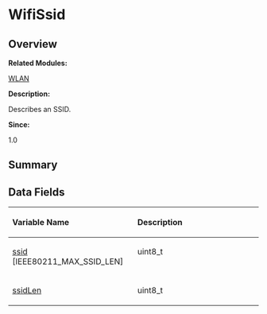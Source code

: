 # WifiSsid<a name="ZH-CN_TOPIC_0000001054879574"></a>

## **Overview**<a name="section1643085656093537"></a>

**Related Modules:**

[WLAN](WLAN.md)

**Description:**

Describes an SSID. 

**Since:**

1.0

## **Summary**<a name="section252413438093537"></a>

## Data Fields<a name="pub-attribs"></a>

<a name="table1180328120093537"></a>
<table><thead align="left"><tr id="row258082415093537"><th class="cellrowborder" valign="top" width="50%" id="mcps1.1.3.1.1"><p id="p838410488093537"><a name="p838410488093537"></a><a name="p838410488093537"></a>Variable Name</p>
</th>
<th class="cellrowborder" valign="top" width="50%" id="mcps1.1.3.1.2"><p id="p211501297093537"><a name="p211501297093537"></a><a name="p211501297093537"></a>Description</p>
</th>
</tr>
</thead>
<tbody><tr id="row450802027093537"><td class="cellrowborder" valign="top" width="50%" headers="mcps1.1.3.1.1 "><p id="p1391236718093537"><a name="p1391236718093537"></a><a name="p1391236718093537"></a><a href="WLAN.md#ga320f45c28aa8ca8095159b8a0a114268">ssid</a> [IEEE80211_MAX_SSID_LEN]</p>
</td>
<td class="cellrowborder" valign="top" width="50%" headers="mcps1.1.3.1.2 "><p id="p1863430569093537"><a name="p1863430569093537"></a><a name="p1863430569093537"></a>uint8_t&nbsp;</p>
</td>
</tr>
<tr id="row2081534235093537"><td class="cellrowborder" valign="top" width="50%" headers="mcps1.1.3.1.1 "><p id="p2009563296093537"><a name="p2009563296093537"></a><a name="p2009563296093537"></a><a href="WLAN.md#ga35c2bd750767a87abf1c45b480124669">ssidLen</a></p>
</td>
<td class="cellrowborder" valign="top" width="50%" headers="mcps1.1.3.1.2 "><p id="p1413992796093537"><a name="p1413992796093537"></a><a name="p1413992796093537"></a>uint8_t&nbsp;</p>
</td>
</tr>
</tbody>
</table>

